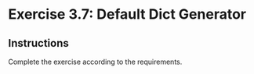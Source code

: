 # Exercise 3.7: Default Dict Generator

## Instructions

Complete the exercise according to the requirements.
